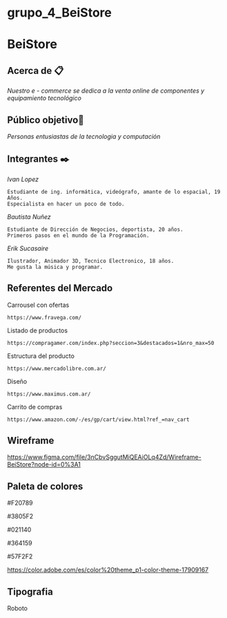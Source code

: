 # grupo_4_BeiStore

# BeiStore

## Acerca de 📋

_Nuestro e - commerce se dedica a la venta online de componentes y equipamiento tecnológico_

## Público objetivo🚀

_Personas entusiastas de la tecnologia y computación_


## Integrantes ✒️

_Ivan Lopez_

```
Estudiante de ing. informática, videógrafo, amante de lo espacial, 19 Años.
Especialista en hacer un poco de todo. 
```
_Bautista Nuñez_


```
Estudiante de Dirección de Negocios, deportista, 20 años.
Primeros pasos en el mundo de la Programación.
```

_Erik Sucasaire_

``` 
Ilustrador, Animador 3D, Tecnico Electronico, 18 años. 
Me gusta la música y programar. 
```
## Referentes del Mercado

Carrousel con ofertas

    https://www.fravega.com/

Listado de productos

    https://compragamer.com/index.php?seccion=3&destacados=1&nro_max=50

Estructura del producto

    https://www.mercadolibre.com.ar/

Diseño

    https://www.maximus.com.ar/

Carrito de compras

    https://www.amazon.com/-/es/gp/cart/view.html?ref_=nav_cart
	
## Wireframe
https://www.figma.com/file/3nCbvSggutMiQEAiOLq4Zd/Wireframe-BeiStore?node-id=0%3A1

## Paleta de colores

#F20789 

#3805F2

#021140

#364159

#57F2F2

https://color.adobe.com/es/color%20theme_p1-color-theme-17909167

## Tipografia

Roboto



